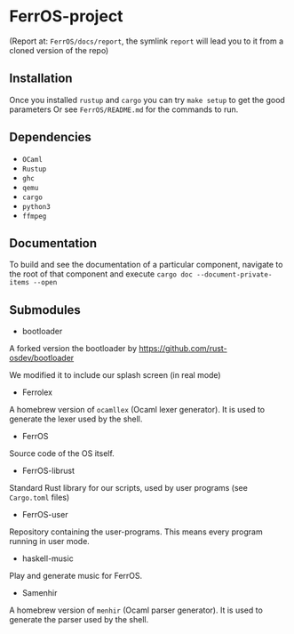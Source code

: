 # FerrOS-project

(Report at: `FerrOS/docs/report`, the symlink `report` will lead you to it from a cloned version of the repo)

## Installation

Once you installed `rustup` and `cargo` you can try `make setup` to get the good parameters Or see `FerrOS/README.md` for the commands to run.

## Dependencies
- `OCaml`
- `Rustup`
- `ghc`
- `qemu`
- `cargo`
- `python3`
- `ffmpeg`

## Documentation

To build and see the documentation of a particular component, navigate to the root of that component and execute `cargo doc --document-private-items --open`

## Submodules

* bootloader

A forked version the bootloader by https://github.com/rust-osdev/bootloader

We modified it to include our splash screen (in real mode)

* Ferrolex

A homebrew version of `ocamllex` (Ocaml lexer generator).
It is used to generate the lexer used by the shell.

* FerrOS

Source code of the OS itself.

* FerrOS-librust

Standard Rust library for our scripts, used by user programs (see `Cargo.toml` files)

* FerrOS-user

Repository containing the user-programs.
This means every program running in user mode.

* haskell-music

Play and generate music for FerrOS.

* Samenhir

A homebrew version of `menhir` (Ocaml parser generator).
It is used to generate the parser used by the shell.
